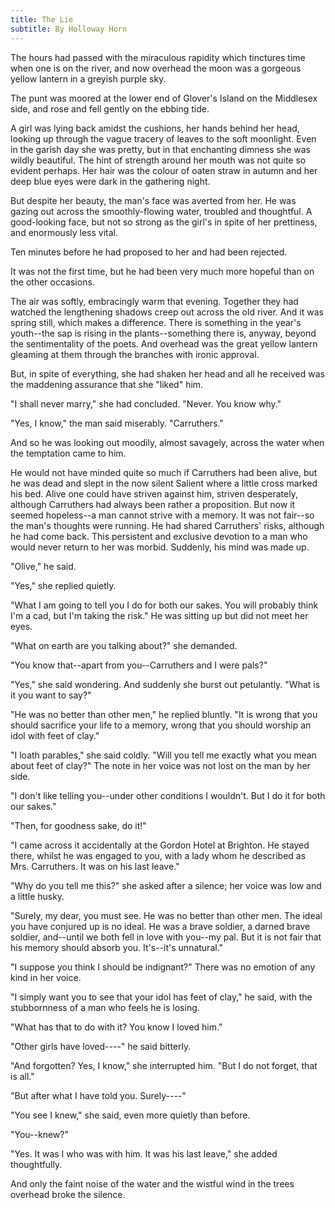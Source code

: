 ```yaml
---
title: The Lie
subtitle: By Holloway Horn
---
```


The hours had passed with the miraculous rapidity which tinctures time
when one is on the river, and now overhead the moon was a gorgeous
yellow lantern in a greyish purple sky.

The punt was moored at the lower end of Glover's Island on the
Middlesex side, and rose and fell gently on the ebbing tide.

A girl was lying back amidst the cushions, her hands behind her head,
looking up through the vague tracery of leaves to the soft moonlight.
Even in the garish day she was pretty, but in that enchanting dimness
she was wildly beautiful. The hint of strength around her mouth was not
quite so evident perhaps. Her hair was the colour of oaten straw in
autumn and her deep blue eyes were dark in the gathering night.

But despite her beauty, the man's face was averted from her. He was
gazing out across the smoothly-flowing water, troubled and thoughtful.
A good-looking face, but not so strong as the girl's in spite of her
prettiness, and enormously less vital.

Ten minutes before he had proposed to her and had been rejected.

It was not the first time, but he had been very much more hopeful than
on the other occasions.

The air was softly, embracingly warm that evening. Together they had
watched the lengthening shadows creep out across the old river. And it
was spring still, which makes a difference. There is something in the
year's youth--the sap is rising in the plants--something there is,
anyway, beyond the sentimentality of the poets. And overhead was the
great yellow lantern gleaming at them through the branches with ironic
approval.

But, in spite of everything, she had shaken her head and all he
received was the maddening assurance that she "liked" him.

"I shall never marry," she had concluded. "Never. You know why."

"Yes, I know," the man said miserably. "Carruthers."

And so he was looking out moodily, almost savagely, across the water
when the temptation came to him.

He would not have minded quite so much if Carruthers had been alive,
but he was dead and slept in the now silent Salient where a little
cross marked his bed. Alive one could have striven against him, striven
desperately, although Carruthers had always been rather a proposition.
But now it seemed hopeless--a man cannot strive with a memory. It was
not fair--so the man's thoughts were running. He had shared Carruthers'
risks, although he had come back. This persistent and exclusive
devotion to a man who would never return to her was morbid. Suddenly,
his mind was made up.

"Olive," he said.

"Yes," she replied quietly.

"What I am going to tell you I do for both our sakes. You will probably
think I'm a cad, but I'm taking the risk." He was sitting up but did
not meet her eyes.

"What on earth are you talking about?" she demanded.

"You know that--apart from you--Carruthers and I were pals?"

"Yes," she said wondering. And suddenly she burst out petulantly. "What
is it you want to say?"

"He was no better than other men," he replied bluntly. "It is wrong
that you should sacrifice your life to a memory, wrong that you should
worship an idol with feet of clay."

"I loath parables," she said coldly. "Will you tell me exactly what you
mean about feet of clay?" The note in her voice was not lost on the man
by her side.

"I don't like telling you--under other conditions I wouldn't. But I do
it for both our sakes."

"Then, for goodness sake, do it!"

"I came across it accidentally at the Gordon Hotel at Brighton. He
stayed there, whilst he was engaged to you, with a lady whom he
described as Mrs. Carruthers. It was on his last leave."

"Why do you tell me this?" she asked after a silence; her voice was low
and a little husky.

"Surely, my dear, you must see. He was no better than other men. The
ideal you have conjured up is no ideal. He was a brave soldier, a
darned brave soldier, and--until we both fell in love with you--my pal.
But it is not fair that his memory should absorb you. It's--it's
unnatural."

"I suppose you think I should be indignant?" There was no emotion of
any kind in her voice.

"I simply want you to see that your idol has feet of clay," he said,
with the stubbornness of a man who feels he is losing.

"What has that to do with it? You know I loved him."

"Other girls have loved----" he said bitterly.

"And forgotten? Yes, I know," she interrupted him. "But I do not
forget, that is all."

"But after what I have told you. Surely----"

"You see I knew," she said, even more quietly than before.

"You--knew?"

"Yes. It was I who was with him. It was his last leave," she added
thoughtfully.

And only the faint noise of the water and the wistful wind in the trees
overhead broke the silence.

